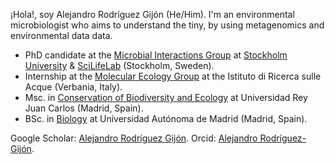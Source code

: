 ¡Hola!, soy Alejandro Rodríguez Gijón (He/Him). 
I'm an environmental microbiologist who aims to understand the tiny, by using metagenomics and environmental data data.

   - PhD candidate at the [Microbial Interactions Group](https://miint.org/) at [Stockholm University](https://www.su.se/department-of-ecology-environment-and-plant-sciences/) & [SciLifeLab](https://www.scilifelab.se/) (Stockholm, Sweden).
   - Internship at the [Molecular Ecology Group](http://www.meg.irsa.cnr.it/) at the Istituto di Ricerca sulle Acque (Verbania, Italy).
   - Msc. in [Conservation of Biodiversity and Ecology](https://www.urjc.es/estudios/master/759-tecnicas-de-conservacion-de-la-biodiversidad-y-ecologia) at Universidad Rey Juan Carlos (Madrid, Spain).
   - BSc. in [Biology](https://www.uam.es/Ciencias/Biolog%C3%ADa/1242655508884.htm) at Universidad Autónoma de Madrid (Madrid, Spain).

Google Scholar: [Alejandro Rodríguez Gijón](https://scholar.google.com/citations?hl=en&user=5-3GnPQAAAAJ).
Orcid: [Alejandro Rodríguez-Gijón](https://orcid.org/0000-0002-1649-6894).
